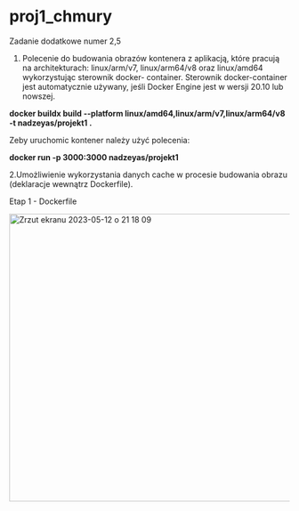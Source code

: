# proj1_chmury

Zadanie dodatkowe numer 2,5


1. Polecenie do budowania obrazów kontenera z aplikacją, które pracują na architekturach:
linux/arm/v7, linux/arm64/v8 oraz linux/amd64 wykorzystując sterownik docker- container.
Sterownik docker-container jest automatycznie używany, jeśli Docker Engine jest w wersji 20.10 lub nowszej.

<b>docker buildx build --platform linux/amd64,linux/arm/v7,linux/arm64/v8 -t nadzeyas/projekt1 . </b>

Zeby uruchomic kontener należy użyć polecenia:

<b>docker run -p 3000:3000 nadzeyas/projekt1</b>

2.Umożliwienie wykorzystania danych cache w procesie budowania obrazu (deklaracje wewnątrz Dockerfile).

Etap 1 - Dockerfile

<img width="517" alt="Zrzut ekranu 2023-05-12 o 21 18 09" src="https://github.com/Walicce/proj1_chmury/assets/60614660/98a7b762-858c-4ae6-9fb8-54e5d0780c83">
